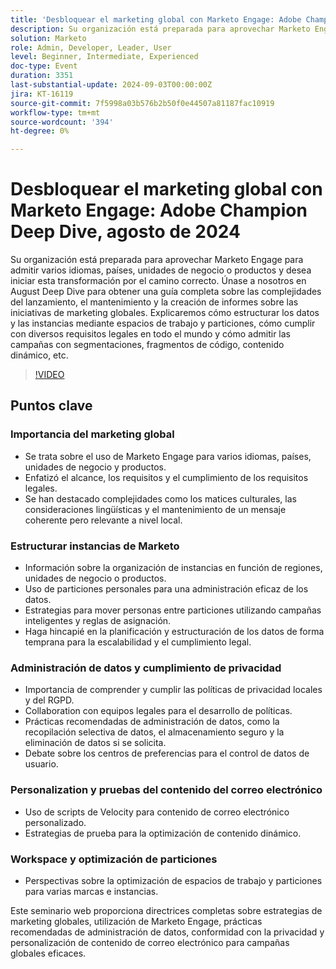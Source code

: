 ```yaml
---
title: 'Desbloquear el marketing global con Marketo Engage: Adobe Champion Deep Dive, agosto de 2024'
description: Su organización está preparada para aprovechar Marketo Engage para admitir varios idiomas, países, unidades de negocio o productos y desea iniciar esta transformación por el camino correcto. Únase a nosotros en August Deep Dive para obtener una guía completa sobre las complejidades del lanzamiento, el mantenimiento y la creación de informes sobre las iniciativas de marketing globales. Explicaremos cómo estructurar los datos y las instancias mediante espacios de trabajo y particiones, cómo cumplir con diversos requisitos legales en todo el mundo y cómo admitir las campañas con segmentaciones, fragmentos de código, contenido dinámico, etc.
solution: Marketo
role: Admin, Developer, Leader, User
level: Beginner, Intermediate, Experienced
doc-type: Event
duration: 3351
last-substantial-update: 2024-09-03T00:00:00Z
jira: KT-16119
source-git-commit: 7f5998a03b576b2b50f0e44507a81187fac10919
workflow-type: tm+mt
source-wordcount: '394'
ht-degree: 0%

---
```



# Desbloquear el marketing global con Marketo Engage: Adobe Champion Deep Dive, agosto de 2024

Su organización está preparada para aprovechar Marketo Engage para admitir varios idiomas, países, unidades de negocio o productos y desea iniciar esta transformación por el camino correcto. Únase a nosotros en August Deep Dive para obtener una guía completa sobre las complejidades del lanzamiento, el mantenimiento y la creación de informes sobre las iniciativas de marketing globales. Explicaremos cómo estructurar los datos y las instancias mediante espacios de trabajo y particiones, cómo cumplir con diversos requisitos legales en todo el mundo y cómo admitir las campañas con segmentaciones, fragmentos de código, contenido dinámico, etc.

>[!VIDEO](https://video.tv.adobe.com/v/3433245/?learn=on)

## Puntos clave

### Importancia del marketing global

* Se trata sobre el uso de Marketo Engage para varios idiomas, países, unidades de negocio y productos.
* Enfatizó el alcance, los requisitos y el cumplimiento de los requisitos legales.
* Se han destacado complejidades como los matices culturales, las consideraciones lingüísticas y el mantenimiento de un mensaje coherente pero relevante a nivel local.

### Estructurar instancias de Marketo

* Información sobre la organización de instancias en función de regiones, unidades de negocio o productos.
* Uso de particiones personales para una administración eficaz de los datos.
* Estrategias para mover personas entre particiones utilizando campañas inteligentes y reglas de asignación.
* Haga hincapié en la planificación y estructuración de los datos de forma temprana para la escalabilidad y el cumplimiento legal.

### Administración de datos y cumplimiento de privacidad

* Importancia de comprender y cumplir las políticas de privacidad locales y del RGPD.
* Collaboration con equipos legales para el desarrollo de políticas.
* Prácticas recomendadas de administración de datos, como la recopilación selectiva de datos, el almacenamiento seguro y la eliminación de datos si se solicita.
* Debate sobre los centros de preferencias para el control de datos de usuario.

### Personalization y pruebas del contenido del correo electrónico

* Uso de scripts de Velocity para contenido de correo electrónico personalizado.
* Estrategias de prueba para la optimización de contenido dinámico.

### Workspace y optimización de particiones

* Perspectivas sobre la optimización de espacios de trabajo y particiones para varias marcas e instancias.

Este seminario web proporciona directrices completas sobre estrategias de marketing globales, utilización de Marketo Engage, prácticas recomendadas de administración de datos, conformidad con la privacidad y personalización de contenido de correo electrónico para campañas globales eficaces.
